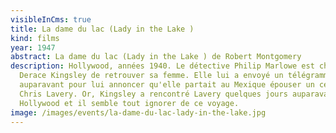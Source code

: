 ```yaml
---
visibleInCms: true
title: La dame du lac (Lady in the Lake )
kind: films
year: 1947
abstract: La dame du lac (Lady in the Lake ) de Robert Montgomery
description: Hollywood, années 1940. Le détective Philip Marlowe est chargé par
  Derace Kingsley de retrouver sa femme. Elle lui a envoyé un télégramme un mois
  auparavant pour lui annoncer qu'elle partait au Mexique épouser un certain
  Chris Lavery. Or, Kingsley a rencontré Lavery quelques jours auparavant à
  Hollywood et il semble tout ignorer de ce voyage.
image: /images/events/la-dame-du-lac-lady-in-the-lake.jpg
---
```

